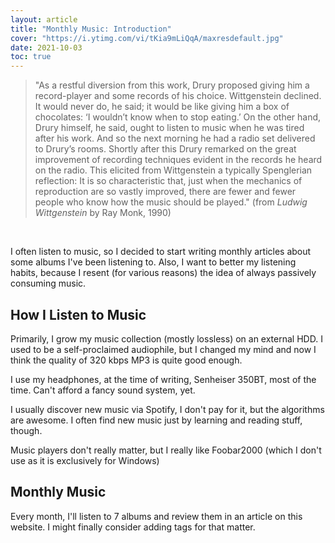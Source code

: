 ```yaml
---
layout: article
title: "Monthly Music: Introduction"
cover: "https://i.ytimg.com/vi/tKia9mLiQqA/maxresdefault.jpg"
date: 2021-10-03
toc: true
---
```


> "As a restful diversion from this work, Drury proposed giving him a record-player and some records of his choice. Wittgenstein declined. It would never do, he said; it would be like giving him a box of chocolates: ‘I wouldn’t know when to stop eating.’ On the other hand, Drury himself, he said, ought to listen to music when he was tired after his work. And so the next morning he had a radio set delivered to Drury’s rooms. Shortly after this Drury remarked on the great improvement of recording techniques evident in the records he heard on the radio. This elicited from Wittgenstein a typically Spenglerian reflection: It is so characteristic that, just when the mechanics of reproduction are so vastly improved, there are fewer and fewer people who know how the music should be played." (from _Ludwig Wittgenstein_ by Ray Monk, 1990)

<br>

I often listen to music, so I decided to start writing monthly articles about some albums I've been listening to. Also, I want to better my listening habits, because I resent (for various reasons) the idea of always passively consuming music.

## How I Listen to Music

Primarily, I grow my music collection (mostly lossless) on an external HDD. I used to be a self-proclaimed audiophile, but I changed my mind and now I think the quality of 320 kbps MP3 is quite good enough.

I use my headphones, at the time of writing, Senheiser 350BT, most of the time. Can't afford a fancy sound system, yet.

I usually discover new music via Spotify, I don't pay for it, but the algorithms are awesome. I often find new music just by learning and reading stuff, though.

Music players don't really matter, but I really like Foobar2000 (which I don't use as it is exclusively for Windows)

## Monthly Music

Every month, I'll listen to 7 albums and review them in an article on this website. I might finally consider adding tags for that matter.